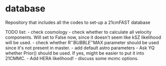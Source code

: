 # database
Repository that includes all the codes to set-up a 21cmFAST database

TODO list:
    -    check cosmology
    -    check whether to calculate all velocity components. Will set to False
         now, since it doesn't seem like kSZ likelihood will be used.
    -    check whether R'_'BUBBLE'_'MAX parameter should be used since it's not
         present in master.
    -    add default astro parameters
    -    Ask YQ whether Prior() should be used. If yes, might be easier to put
         it into 21CMMC.
    -    Add HERA likelihood!
    -    discuss some mcmc options.
